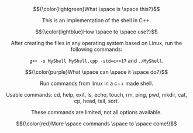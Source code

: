 
$${\color{lightgreen}What \space is \space this?}$$
<p align="center">
This is an implementation of the shell in C++.
</p>

$${\color{lightblue}How \space to \space use?}$$
<p align="center">
After creating the files in any operating system based on Linux, run the following commands: 
</p>
<p align="center">
<code>g++ -o MyShell MyShell.cpp -std=c++17</code> and <code>./MyShell</code>.
</p>

$${\color{purple}What \space can \space it \space do?}$$
<p align="center">
Run commands from linux in a c++ made shell.
</p>
<p align="center">
Usable commands: cd, help, exit, ls, echo, touch, rm, ping, pwd, mkdir, cat, cp, head, tail, sort.
</p>
<p align="center">
These commands are limited, not all options available.
</p>

$${\color{red}More \space commands \space to \space come!}$$
